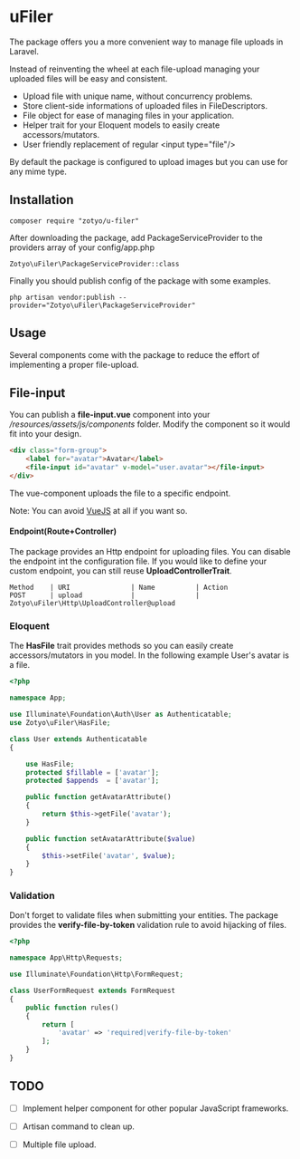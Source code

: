 # uFiler

The package offers you a more convenient way to manage file uploads in Laravel.

Instead of reinventing the wheel at each file-upload managing your uploaded files will be easy and consistent.

- Upload file with unique name, without concurrency problems.
- Store client-side informations of uploaded files in FileDescriptors.
- File object for ease of managing files in your application.
- Helper trait for your Eloquent models to easily create accessors/mutators.
- User friendly replacement of regular &lt;input type="file"/&gt;

By default the package is configured to upload images but you can use for any mime type.

## Installation

```
composer require "zotyo/u-filer"
```

After downloading the package, add PackageServiceProvider to the providers array of your config/app.php
```
Zotyo\uFiler\PackageServiceProvider::class
```

Finally you should publish config of the package with some examples.
```
php artisan vendor:publish --provider="Zotyo\uFiler\PackageServiceProvider"
```

## Usage
Several components come with the package to reduce the effort of implementing a proper file-upload.

## File-input
You can publish a __file-input.vue__ component into your _/resources/assets/js/components_ folder. Modify the component so it would fit into your design.
```html
<div class="form-group">
    <label for="avatar">Avatar</label>
    <file-input id="avatar" v-model="user.avatar"></file-input>
</div>

```
The vue-component uploads the file to a specific endpoint.

Note: You can avoid [VueJS](https://vuejs.org) at all if you want so.

#### Endpoint(Route+Controller)
The package provides an Http endpoint for uploading files. You can disable the endpoint int the configuration file.
If you would like to define your custom endpoint, you can still reuse __UploadControllerTrait__.
```
Method    | URI               | Name          | Action
POST      | upload            |               | Zotyo\uFiler\Http\UploadController@upload
```

### Eloquent
The __HasFile__ trait provides methods so you can easily create accessors/mutators in you model.
In the following example User's avatar is a file.
```php
<?php

namespace App;

use Illuminate\Foundation\Auth\User as Authenticatable;
use Zotyo\uFiler\HasFile;

class User extends Authenticatable
{

    use HasFile;
    protected $fillable = ['avatar'];
    protected $appends  = ['avatar'];

    public function getAvatarAttribute()
    {
        return $this->getFile('avatar');
    }

    public function setAvatarAttribute($value)
    {
        $this->setFile('avatar', $value);
    }
}
```

### Validation
Don't forget to validate files when submitting your entities. The package provides the __verify-file-by-token__ validation rule to avoid hijacking of files.
```php
<?php

namespace App\Http\Requests;

use Illuminate\Foundation\Http\FormRequest;

class UserFormRequest extends FormRequest
{
    public function rules()
    {
        return [
            'avatar' => 'required|verify-file-by-token'
        ];
    }
}
```

## TODO

- [ ] Implement helper component for other popular JavaScript frameworks.
- [ ] Artisan command to clean up.
- [ ] Multiple file upload.

